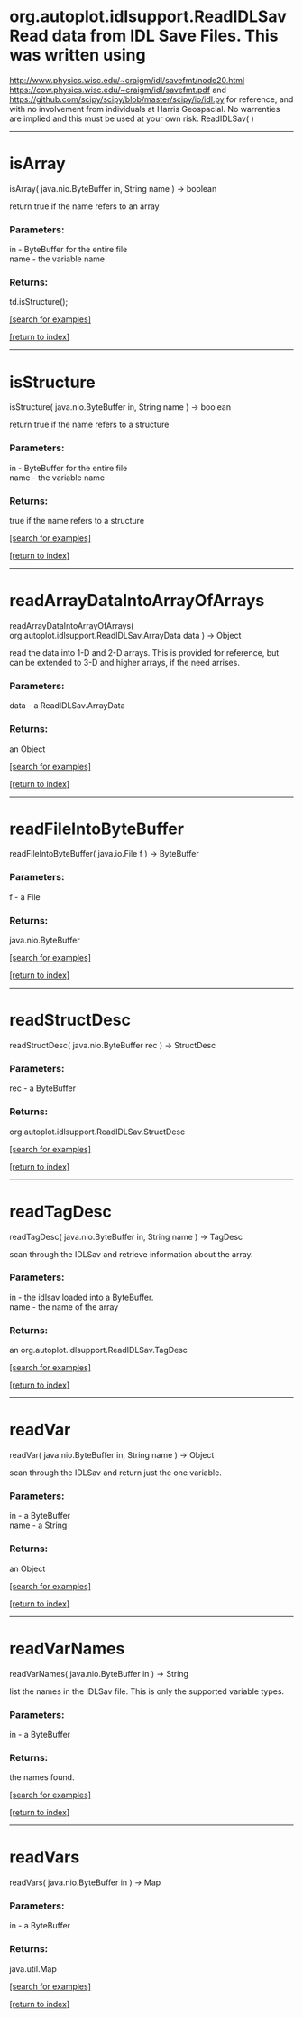 # org.autoplot.idlsupport.ReadIDLSavRead data from IDL Save Files.  This was written using
 http://www.physics.wisc.edu/~craigm/idl/savefmt/node20.html
 https://cow.physics.wisc.edu/~craigm/idl/savefmt.pdf
 and https://github.com/scipy/scipy/blob/master/scipy/io/idl.py
 for reference, and with no involvement from individuals at
 Harris Geospacial.  No warrenties are implied and this must
 be used at your own risk.
ReadIDLSav( )


***
<a name="isArray"></a>
# isArray
isArray( java.nio.ByteBuffer in, String name ) &rarr; boolean

return true if the name refers to an array

### Parameters:
in - ByteBuffer for the entire file
<br>name - the variable name

### Returns:
td.isStructure();

<a href="https://github.com/autoplot/dev/search?q=isArray&unscoped_q=isArray">[search for examples]</a>

<a href="https://github.com/autoplot/documentation/blob/master/javadoc/index-all.md">[return to index]</a>

***
<a name="isStructure"></a>
# isStructure
isStructure( java.nio.ByteBuffer in, String name ) &rarr; boolean

return true if the name refers to a structure

### Parameters:
in - ByteBuffer for the entire file
<br>name - the variable name

### Returns:
true if the name refers to a structure

<a href="https://github.com/autoplot/dev/search?q=isStructure&unscoped_q=isStructure">[search for examples]</a>

<a href="https://github.com/autoplot/documentation/blob/master/javadoc/index-all.md">[return to index]</a>

***
<a name="readArrayDataIntoArrayOfArrays"></a>
# readArrayDataIntoArrayOfArrays
readArrayDataIntoArrayOfArrays( org.autoplot.idlsupport.ReadIDLSav.ArrayData data ) &rarr; Object

read the data into 1-D and 2-D arrays.  This is provided for reference, but 
 can be extended to 3-D and higher arrays, if the need arrises.

### Parameters:
data - a ReadIDLSav.ArrayData

### Returns:
an Object


<a href="https://github.com/autoplot/dev/search?q=readArrayDataIntoArrayOfArrays&unscoped_q=readArrayDataIntoArrayOfArrays">[search for examples]</a>

<a href="https://github.com/autoplot/documentation/blob/master/javadoc/index-all.md">[return to index]</a>

***
<a name="readFileIntoByteBuffer"></a>
# readFileIntoByteBuffer
readFileIntoByteBuffer( java.io.File f ) &rarr; ByteBuffer



### Parameters:
f - a File

### Returns:
java.nio.ByteBuffer


<a href="https://github.com/autoplot/dev/search?q=readFileIntoByteBuffer&unscoped_q=readFileIntoByteBuffer">[search for examples]</a>

<a href="https://github.com/autoplot/documentation/blob/master/javadoc/index-all.md">[return to index]</a>

***
<a name="readStructDesc"></a>
# readStructDesc
readStructDesc( java.nio.ByteBuffer rec ) &rarr; StructDesc



### Parameters:
rec - a ByteBuffer

### Returns:
org.autoplot.idlsupport.ReadIDLSav.StructDesc


<a href="https://github.com/autoplot/dev/search?q=readStructDesc&unscoped_q=readStructDesc">[search for examples]</a>

<a href="https://github.com/autoplot/documentation/blob/master/javadoc/index-all.md">[return to index]</a>

***
<a name="readTagDesc"></a>
# readTagDesc
readTagDesc( java.nio.ByteBuffer in, String name ) &rarr; TagDesc

scan through the IDLSav and retrieve information about the array.

### Parameters:
in - the idlsav loaded into a ByteBuffer.
<br>name - the name of the array

### Returns:
an org.autoplot.idlsupport.ReadIDLSav.TagDesc


<a href="https://github.com/autoplot/dev/search?q=readTagDesc&unscoped_q=readTagDesc">[search for examples]</a>

<a href="https://github.com/autoplot/documentation/blob/master/javadoc/index-all.md">[return to index]</a>

***
<a name="readVar"></a>
# readVar
readVar( java.nio.ByteBuffer in, String name ) &rarr; Object

scan through the IDLSav and return just the one variable.

### Parameters:
in - a ByteBuffer
<br>name - a String

### Returns:
an Object


<a href="https://github.com/autoplot/dev/search?q=readVar&unscoped_q=readVar">[search for examples]</a>

<a href="https://github.com/autoplot/documentation/blob/master/javadoc/index-all.md">[return to index]</a>

***
<a name="readVarNames"></a>
# readVarNames
readVarNames( java.nio.ByteBuffer in ) &rarr; String

list the names in the IDLSav file.  This is only the supported
 variable types.

### Parameters:
in - a ByteBuffer

### Returns:
the names found.

<a href="https://github.com/autoplot/dev/search?q=readVarNames&unscoped_q=readVarNames">[search for examples]</a>

<a href="https://github.com/autoplot/documentation/blob/master/javadoc/index-all.md">[return to index]</a>

***
<a name="readVars"></a>
# readVars
readVars( java.nio.ByteBuffer in ) &rarr; Map



### Parameters:
in - a ByteBuffer

### Returns:
java.util.Map


<a href="https://github.com/autoplot/dev/search?q=readVars&unscoped_q=readVars">[search for examples]</a>

<a href="https://github.com/autoplot/documentation/blob/master/javadoc/index-all.md">[return to index]</a>

